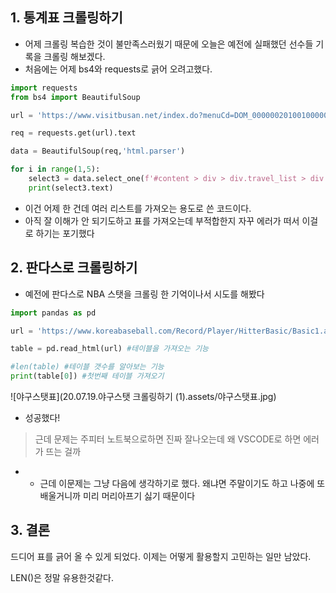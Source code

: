 ## 1. 통계표 크롤링하기

* 어제 크롤링 복습한 것이 불만족스러웠기 때문에 오늘은 예전에 실패했던 선수들 기록을 크롤링 해보겠다. 
* 처음에는 어제 bs4와 requests로 긁어 오려고했다. 

```python
import requests
from bs4 import BeautifulSoup

url = 'https://www.visitbusan.net/index.do?menuCd=DOM_000000201001000000'

req = requests.get(url).text

data = BeautifulSoup(req,'html.parser')

for i in range(1,5):
    select3 = data.select_one(f'#content > div > div.travel_list > div.trvList > div > div:nth-of-type({str(i)}) > div.info > p.tit > a')
    print(select3.text)
```

* 이건 어제 한 건데 여러 리스트를 가져오는 용도로 쓴 코드이다.
* 아직 잘 이해가 안 되기도하고 표를 가져오는데 부적합한지 자꾸 에러가 떠서 이걸로 하기는 포기했다

## 2. 판다스로 크롤링하기

* 예전에 판다스로 NBA 스탯을 크롤링 한 기억이나서 시도를 해봤다

```python
import pandas as pd

url = 'https://www.koreabaseball.com/Record/Player/HitterBasic/Basic1.aspx'

table = pd.read_html(url) #테이블을 가져오는 기능

#len(table) #테이블 갯수를 알아보는 기능 
print(table[0]) #첫번째 테이블 가져오기

```

![야구스탯표](20.07.19.야구스탯 크롤링하기 (1).assets/야구스탯표.jpg)

* 성공했다!

> 근데 문제는 주피터 노트북으로하면 진짜 잘나오는데 왜 VSCODE로 하면 에러가 뜨는 걸까	

* ​	
  * 근데 이문제는 그냥 다음에 생각하기로 했다. 왜냐면 주말이기도 하고 나중에 또 배울거니까 미리 머리아프기 싫기 때문이다



## 3. 결론

드디어 표를 긁어 올 수 있게 되었다. 이제는 어떻게 활용할지 고민하는 일만 남았다. 

LEN()은 정말 유용한것같다.